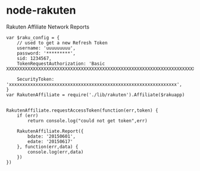 # node-rakuten
Rakuten Affiliate Network Reports


	var $raku_config = {
		// used to get a new Refresh Token
		username: 'uuuuuuuuu',
		password: '*********',
		sid: 1234567,
		TokenRequestAuthorization: 'Basic XXXXXXXXXXXXXXXXXXXXXXXXXXXXXXXXXXXXXXXXXXXXXXXXXXXXXXXXXXXXXXXXXXXXXXXXXXX',
		
		SecurityToken: 'xxxxxxxxxxxxxxxxxxxxxxxxxxxxxxxxxxxxxxxxxxxxxxxxxxxxxxxxxxxxxxx',
	}
	var RakutenAffiliate = require('./lib/rakuten').Affiliate($rakuapp)


	RakutenAffiliate.requestAccessToken(function(err,token) {
		if (err)
			return console.log("could not get token",err)
		
		RakutenAffiliate.Report({
			bdate: '20150601', 
			edate: '20150617'
		}, function(err,data) {
			console.log(err,data)
		})
	})
